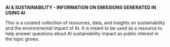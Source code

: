 **AI & SUSTAINABILITY - INFORMATION ON EMISSIONS GENERATED IN USING AI**

This is a curated collection of resources, data, and insights on sustainability and the environmental impact of AI.
It is meant to be used as a resource to help answer questions about AI sustainability impact as public interest in the topic grows. 
